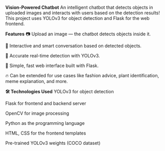 **Vision-Powered Chatbot**
An intelligent chatbot that detects objects in uploaded images and interacts with users based on the detection results!
This project uses YOLOv3 for object detection and Flask for the web frontend.

 **Features**
📷 Upload an image — the chatbot detects objects inside it.

🧠 Interactive and smart conversation based on detected objects.

🎯 Accurate real-time detection with YOLOv3.

💬 Simple, fast web interface built with Flask.

🔥 Can be extended for use cases like fashion advice, plant identification, meme explanation, and more.

**🛠️ Technologies Used**
YOLOv3 for object detection

Flask for frontend and backend server

OpenCV for image processing

Python as the programming language

HTML, CSS for the frontend templates

Pre-trained YOLOv3 weights (COCO dataset)
